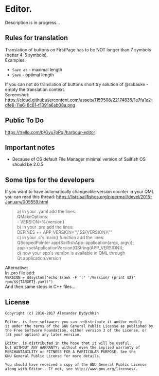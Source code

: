 # Editor.
Description is in progress...

Rules for translation
---------------------
Translation of buttons on FirstPage has to be NOT longer than 7 symbols (better 4-5 symbols).  
Examples:
- `Save as` - maximal length
- `Save` - optimal length  
  
If you can not do translation of buttons short try solution of @rabauke - empty the translation context.  
Screenshot: https://cloud.githubusercontent.com/assets/1159508/22174835/1e7fa1e2-dfe8-11e6-8c81-f1391a6ab08a.png

Public To Do
------------
https://trello.com/b/Gyu7pPqi/harbour-editor

Important notes
---------------
- Because of OS default File Manager minimal version of Sailfish OS should be 2.0.5 

Some tips for the developers
----------------------------

If you want to have automatically changeable version counter in your QML you can read this thread:
https://lists.sailfishos.org/pipermail/devel/2015-January/005559.html

>a) in your .yaml add the lines:  
QMakeOptions:  
\- VERSION=%{version}  
b) in your .pro add the lines:  
DEFINES += APP_VERSION=\"\\\"$${VERSION}\\\"\"  
c) in your .c's main() function add the lines:  
QScopedPointer<QGuiApplication> app(SailfishApp::application(argc, argv));  
app->setApplicationVersion(QString(APP_VERSION));  
d) now your app's version is available in QML through  
Qt.application.version  
  
Alternative:  
In .pro file add:  
`VERSION = $$system("echo $(awk -F ':' '/Version/ {print $2}' rpm/$${TARGET}.yaml)")`  
And then same steps in C++ files...
  
License
-------

    Copyright (c) 2016-2017 Alexander Dydychkin

    Editor. is free software: you can redistribute it and/or modify
    it under the terms of the GNU General Public License as published by
    the Free Software Foundation, either version 3 of the License, or
    (at your option) any later version.

    Editor. is distributed in the hope that it will be useful,
    but WITHOUT ANY WARRANTY; without even the implied warranty of
    MERCHANTABILITY or FITNESS FOR A PARTICULAR PURPOSE. See the
    GNU General Public License for more details.

    You should have received a copy of the GNU General Public License
    along with Editor.. If not, see http://www.gnu.org/licenses/.
